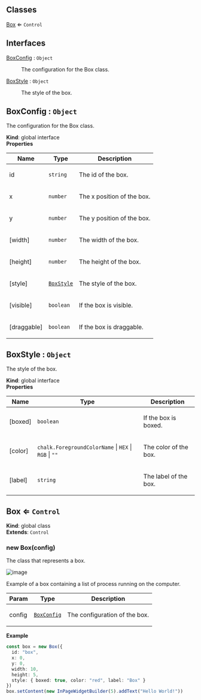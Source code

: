 ## Classes

<dl>
<dt><a href="#Box">Box</a> ⇐ <code>Control</code></dt>
<dd></dd>
</dl>

## Interfaces

<dl>
<dt><a href="#BoxConfig">BoxConfig</a> : <code>Object</code></dt>
<dd><p>The configuration for the Box class.</p></dd>
<dt><a href="#BoxStyle">BoxStyle</a> : <code>Object</code></dt>
<dd><p>The style of the box.</p></dd>
</dl>

<a name="BoxConfig"></a>

## BoxConfig : <code>Object</code>
<p>The configuration for the Box class.</p>

**Kind**: global interface  
**Properties**

| Name | Type | Description |
| --- | --- | --- |
| id | <code>string</code> | <p>The id of the box.</p> |
| x | <code>number</code> | <p>The x position of the box.</p> |
| y | <code>number</code> | <p>The y position of the box.</p> |
| [width] | <code>number</code> | <p>The width of the box.</p> |
| [height] | <code>number</code> | <p>The height of the box.</p> |
| [style] | [<code>BoxStyle</code>](#BoxStyle) | <p>The style of the box.</p> |
| [visible] | <code>boolean</code> | <p>If the box is visible.</p> |
| [draggable] | <code>boolean</code> | <p>If the box is draggable.</p> |

<a name="BoxStyle"></a>

## BoxStyle : <code>Object</code>
<p>The style of the box.</p>

**Kind**: global interface  
**Properties**

| Name | Type | Description |
| --- | --- | --- |
| [boxed] | <code>boolean</code> | <p>If the box is boxed.</p> |
| [color] | <code>chalk.ForegroundColorName</code> \| <code>HEX</code> \| <code>RGB</code> \| <code>&quot;&quot;</code> | <p>The color of the box.</p> |
| [label] | <code>string</code> | <p>The label of the box.</p> |

<a name="Box"></a>

## Box ⇐ <code>Control</code>
**Kind**: global class  
**Extends**: <code>Control</code>  
<a name="new_Box_new"></a>

### new Box(config)
<p>The class that represents a box.</p>
<p><img src="https://user-images.githubusercontent.com/14907987/215069151-037e28d6-011f-428a-baac-3fe42ac0d540.png" alt="image"></p>
<p>Example of a box containing a list of process running on the computer.</p>


| Param | Type | Description |
| --- | --- | --- |
| config | [<code>BoxConfig</code>](#BoxConfig) | <p>The configuration of the box.</p> |

**Example**  
```tsconst box = new Box({   id: "box",   x: 0,   y: 0,   width: 10,   height: 5,   style: { boxed: true, color: "red", label: "Box" } })box.setContent(new InPageWidgetBuilder(5).addText("Hello World!"))```
